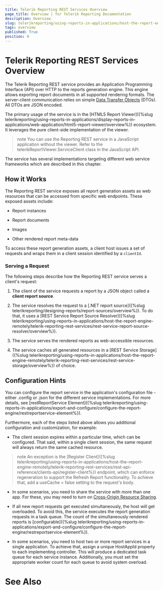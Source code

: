 ```yaml
---
title: Telerik Reporting REST Services Overview
page_title: Overview | for Telerik Reporting Documentation
description: Overview
slug: telerikreporting/using-reports-in-applications/host-the-report-engine-remotely/telerik-reporting-rest-services/overview
tags: overview
published: True
position: 0
---
```


# Telerik Reporting REST Services Overview



The Telerik Reporting REST service provides an Application Programming Interface (API) over HTTP         to the reports generation engine. This engine allows exporting report documents in all supported         rendering formats. The server-client communication relies on simple         [Data Transfer Objects](http://martinfowler.com/eaaCatalog/dataTransferObject.html)         (DTOs). All DTOs are JSON encoded.       

The primary usage of the service is in the         [HTML5 Report Viewer]({%slug telerikreporting/using-reports-in-applications/display-reports-in-applications/web-application/html5-report-viewer/overview%}) ecosystem.         It leverages the pure client-side implementation of the viewer.       

>note You can use the Reporting REST service in a JavaScript application without the viewer.           Refer to the telerikReportViewer.ServiceClient class in the JavaScript API.         


The service has several implementations targeting different         web service frameworks which are described in this chapter.       

## How it Works

The Reporting REST service exposes all report generation assets as web resources that can be accessed from specific web endpoints. These exposed assets include:         

* Report instances

* Report documents

* Images

* Other rendered report meta-data

To access these report generation assets, a client host issues a set of requests and wraps them in a client session identified by a `clientId`.         

### Serving a Request

The following steps describe how the Reporting REST service serves a client's request:             

1. The client of the service requests a report by a JSON object called a __client report source__.                 

1. The service resolves the request to a                   [.NET  report source]({%slug telerikreporting/designing-reports/report-sources/overview%}). To do that, it uses a                   [REST Service Report Source Resolver]({%slug telerikreporting/using-reports-in-applications/host-the-report-engine-remotely/telerik-reporting-rest-services/rest-service-report-source-resolver/overview%}).                 

1. The service serves the rendered reports as web-accessible resources.                 

1. The service caches all generated resources in a                   [REST Service Storage]({%slug telerikreporting/using-reports-in-applications/host-the-report-engine-remotely/telerik-reporting-rest-services/rest-service-storage/overview%})                   of choice.                 

## Configuration Hints

You can configure the report service in the application's           configuration file - either .config or .json for the different service implementations. For more details, see           [restReportService Element]({%slug telerikreporting/using-reports-in-applications/export-and-configure/configure-the-report-engine/restreportservice-element%}).         

Furthermore, each of the steps listed above allows you additional configuration and customization, for example:           

* The client session expires within a particular time, which can be configured.                 That said, within a single client session, the same request will always return the same cached resource.               

>note An exception is the [Register Client]({%slug telerikreporting/using-reports-in-applications/host-the-report-engine-remotely/telerik-reporting-rest-services/rest-api-reference/clients-api/register-client%})                   endpoint, which can enforce regeneration to support the Refresh Report                   functionality. To achieve that, add a useCache = false setting to the request's body.                 


* In some scenarios, you need to share the service with more than one app.           For these, you may need to turn on           [Cross-Origin Resource Sharing](http://www.w3.org/TR/cors).         

* If all new report requests get executed simultaneously, the host will get overloaded.           To avoid this, the service executes the report generation requests in a task queue.           The count of the simultaneously rendered reports is           [configurable]({%slug telerikreporting/using-reports-in-applications/export-and-configure/configure-the-report-engine/restreportservice-element%}).           

* In some scenarios, you need to host two or more report services in a single application.           To achieve that, assign a unique HostAppId property to each implementing controller.           This will produce a dedicated task queue for each service instance.           Additionally, you must set the appropriate worker count for each queue to avoid system overload.         

# See Also


